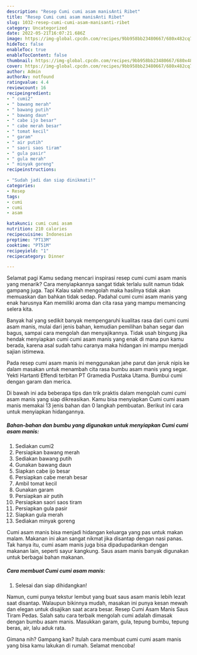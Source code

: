 ```yaml
---
description: "Resep Cumi cumi asam manisAnti Ribet"
title: "Resep Cumi cumi asam manisAnti Ribet"
slug: 1032-resep-cumi-cumi-asam-manisanti-ribet
category: Uncategorized
date: 2022-05-21T16:07:21.686Z
image: https://img-global.cpcdn.com/recipes/9bb958bb23480667/680x482cq70/cumi-cumi-asam-manis-foto-resep-utama.jpg
hideToc: false
enableToc: true
enableTocContent: false
thumbnail: https://img-global.cpcdn.com/recipes/9bb958bb23480667/680x482cq70/cumi-cumi-asam-manis-foto-resep-utama.jpg
cover: https://img-global.cpcdn.com/recipes/9bb958bb23480667/680x482cq70/cumi-cumi-asam-manis-foto-resep-utama.jpg
author: Admin
authorAv: notfound
ratingvalue: 4.4
reviewcount: 16
recipeingredient:
- " cumi2"
- " bawang merah"
- " bawang putih"
- " bawang daun"
- " cabe ijo besar"
- " cabe merah besar"
- " tomat kecil"
- " garam"
- " air putih"
- " saori saos tiram"
- " gula pasir"
- " gula merah"
- " minyak goreng"
recipeinstructions:

- "Sudah jadi dan siap dinikmati!"
categories:
- Resep
tags:
- cumi
- cumi
- asam

katakunci: cumi cumi asam 
nutrition: 210 calories
recipecuisine: Indonesian
preptime: "PT13M"
cooktime: "PT51M"
recipeyield: "1"
recipecategory: Dinner

---
```



Selamat pagi Kamu sedang mencari inspirasi resep cumi cumi asam manis yang menarik? Cara menyiapkannya sangat tidak terlalu sulit namun tidak gampang juga. Tapi Kalau salah mengolah maka hasilnya tidak akan memuaskan dan bahkan tidak sedap. Padahal cumi cumi asam manis yang enak harusnya Kan memiliki aroma dan cita rasa yang mampu memancing selera kita.


Banyak hal yang sedikit banyak mempengaruhi kualitas rasa dari cumi cumi asam manis, mulai dari jenis bahan, kemudian pemilihan bahan segar dan bagus, sampai cara mengolah dan menyajikannya. Tidak usah bingung jika hendak menyiapkan cumi cumi asam manis yang enak di mana pun kamu berada, karena asal sudah tahu caranya maka hidangan ini mampu menjadi sajian istimewa.

Pada resep cumi asam manis ini menggunakan jahe parut dan jeruk nipis ke dalam masakan untuk menambah cita rasa bumbu asam manis yang segar. Yekti Hartanti Effendi terbitan PT Gramedia Pustaka Utama. Bumbui cumi dengan garam dan merica.


Di bawah ini ada beberapa tips dan trik praktis dalam mengolah cumi cumi asam manis yang siap dikreasikan. Kamu bisa menyiapkan Cumi cumi asam manis memakai 13 jenis bahan dan 0 langkah pembuatan. Berikut ini cara untuk menyiapkan hidangannya.

<!--inarticleads1-->

##### Bahan-bahan dan bumbu yang digunakan untuk menyiapkan Cumi cumi asam manis:

1. Sediakan  cumi2
1. Persiapkan  bawang merah
1. Sediakan  bawang putih
1. Gunakan  bawang daun
1. Siapkan  cabe ijo besar
1. Persiapkan  cabe merah besar
1. Ambil  tomat kecil
1. Gunakan  garam
1. Persiapkan  air putih
1. Persiapkan  saori saos tiram
1. Persiapkan  gula pasir
1. Siapkan  gula merah
1. Sediakan  minyak goreng


Cumi asam manis bisa menjadi hidangan keluarga yang pas untuk makan malam. Makanan ini akan sangat nikmat jika disantap dengan nasi panas. Tak hanya itu, cumi asam manis juga bisa dipadupadankan dengan makanan lain, seperti sayur kangkung. Saus asam manis banyak digunakan untuk berbagai bahan makanan. 

<!--inarticleads2-->

##### Cara membuat Cumi cumi asam manis:


1. Selesai dan siap dihidangkan!

Namun, cumi punya tekstur lembut yang buat saus asam manis lebih lezat saat disantap. Walaupun bikinnya mudah, masakan ini punya kesan mewah dan elegan untuk disajikan saat acara besar. Resep Cumi Asam Manis Saus Tiram Pedas. Salah satu cara terbaik mengolah cumi adalah dimasak dengan bumbu asam manis. Masukkan garam, gula, tepung bumbu, tepung beras, air, lalu aduk rata. 

Gimana nih? Gampang kan? Itulah cara membuat cumi cumi asam manis yang bisa kamu lakukan di rumah. Selamat mencoba!
